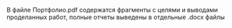 В файле Портфолио.pdf содержатся фрагменты с целями и выводами проделанных работ, полные отчеты выведены в отдельные .docx файлы
